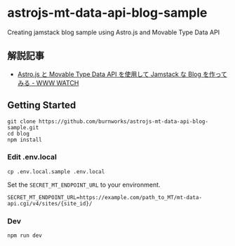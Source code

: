 # astrojs-mt-data-api-blog-sample

Creating jamstack blog sample using Astro.js and Movable Type Data API

## 解説記事

- [Astro.js と Movable Type Data API を使用して Jamstack な Blog を作ってみる - WWW WATCH](https://hyper-text.org/archives/2022/12/creating_jamstack_blog_astrojs_and_mt_data_api.shtml)

## Getting Started

```shell
git clone https://github.com/burnworks/astrojs-mt-data-api-blog-sample.git
cd blog
npm install
```

### Edit .env.local

```shell
cp .env.local.sample .env.local
```

Set the `SECRET_MT_ENDPOINT_URL` to your environment.

```
SECRET_MT_ENDPOINT_URL=https://example.com/path_to_MT/mt-data-api.cgi/v4/sites/{site_id}/
```

### Dev

```shell
npm run dev
```
